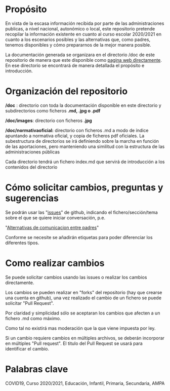 # Propósito

En vista de la escasa información recibida por parte de las administraciones publicas, a nivel nacional, autonómico o local, este repositorio pretende recopilar la información existente en cuanto al curso escolar 2020/2021 en cuanto a los escenarios posibles y las alternativas que, como padres, tenemos disponibles y cómo prepararnos de la mejor manera posible.

La documentación generada se organizara en el directorio /doc de este repositorio de manera que este disponible como [pagina web directamente](https://f-alonso-vendrell.github.io/COVID_curso2021/). En ese directorio se encontrará de manera detallada el propósito e introducción.

# Organización del repositorio

**/doc** : directorio con toda la documentación disponible en este directorio y subdirectorios como ficheros **.md, .jpg o .pdf**

**/doc/images**: directorio con ficheros **.jpg**

**/doc/normativaoficial:** directorio con ficheros .md a modo de índice apuntando a normativa oficial, y copia de ficheros pdf oficiales. La subestructura de directorios se irá definiendo sobre la marcha en función de las aportaciones, pero manteniendo una similitud con la estructura de las administraciones públicas

Cada directorio tendrá un fichero index.md que servirá de introducción a los contenidos del directorio

# Cómo solicitar cambios, preguntas y sugerencias

Se podrán usar las "[issues](https://github.com/f-alonso-vendrell/COVID_curso2021/issues)" de github, indicando el fichero/sección/tema sobre el que se quiere iniciar conversación, p.e. 

"[Alternativas de comunicacion entre padres](https://github.com/f-alonso-vendrell/COVID_curso2021/issues/3)"

Conforme se necesite se añadirán etiquetas para poder diferenciar los diferentes tipos.

# Como realizar cambios

Se puede solicitar cambios usando las issues o realizar los cambios directamente.

Los cambios se pueden realizar en "forks" del repositorio (hay que crearse una cuenta en github), una vez realizado el cambio de un fichero se puede solicitar "Pull Request". 

Por claridad y simplicidad sólo se aceptaran los cambios que afecten a un fichero .md como máximo.

Como tal no existirá mas moderación que la que viene impuesta por ley. 

Si un cambio requiere cambios en múltiples archivos, se deberán incorporar en múltiples "Pull request". El titulo del Pull Request se usará para identificar el cambio.

# Palabras clave

COVID19, Curso 2020/2021, Educación, Infantil, Primaria, Secundaria, AMPA

